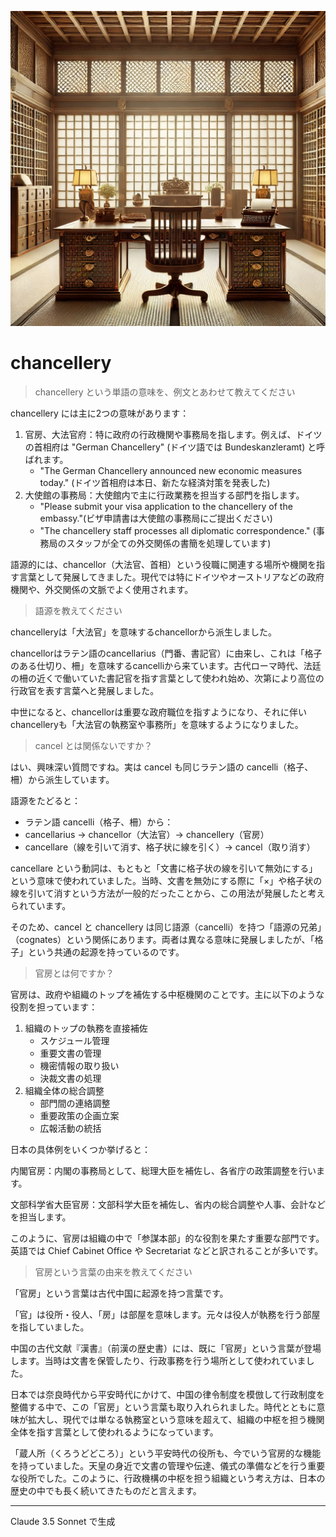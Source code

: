 ![chancellery](./imgs/chancellery.webp)

# chancellery

> chancellery という単語の意味を、例文とあわせて教えてください

chancellery には主に2つの意味があります：

1. 官房、大法官府：特に政府の行政機関や事務局を指します。例えば、ドイツの首相府は "German Chancellery" (ドイツ語では Bundeskanzleramt) と呼ばれます。
   * "The German Chancellery announced new economic measures today."
(ドイツ首相府は本日、新たな経済対策を発表した)
2. 大使館の事務局：大使館内で主に行政業務を担当する部門を指します。
   * "Please submit your visa application to the chancellery of the embassy."(ビザ申請書は大使館の事務局にご提出ください)
   * "The chancellery staff processes all diplomatic correspondence." (事務局のスタッフが全ての外交関係の書簡を処理しています)

語源的には、chancellor（大法官、首相）という役職に関連する場所や機関を指す言葉として発展してきました。現代では特にドイツやオーストリアなどの政府機関や、外交関係の文脈でよく使用されます。

> 語源を教えてください

chancelleryは「大法官」を意味するchancellorから派生しました。

chancellorはラテン語のcancellarius（門番、書記官）に由来し、これは「格子のある仕切り、柵」を意味するcancelliから来ています。古代ローマ時代、法廷の柵の近くで働いていた書記官を指す言葉として使われ始め、次第により高位の行政官を表す言葉へと発展しました。

中世になると、chancellorは重要な政府職位を指すようになり、それに伴いchancelleryも「大法官の執務室や事務所」を意味するようになりました。

> cancel とは関係ないですか？

はい、興味深い質問ですね。実は cancel も同じラテン語の cancelli（格子、柵）から派生しています。

語源をたどると：

 * ラテン語 cancelli（格子、柵）から：
 * cancellarius → chancellor（大法官）→ chancellery（官房）
 * cancellare（線を引いて消す、格子状に線を引く）→ cancel（取り消す）

cancellare という動詞は、もともと「文書に格子状の線を引いて無効にする」という意味で使われていました。当時、文書を無効にする際に「×」や格子状の線を引いて消すという方法が一般的だったことから、この用法が発展したと考えられています。

そのため、cancel と chancellery は同じ語源（cancelli）を持つ「語源の兄弟」（cognates）という関係にあります。両者は異なる意味に発展しましたが、「格子」という共通の起源を持っているのです。

> 官房とは何ですか？

官房は、政府や組織のトップを補佐する中枢機関のことです。主に以下のような役割を担っています：

1. 組織のトップの執務を直接補佐
   * スケジュール管理
   * 重要文書の管理
   * 機密情報の取り扱い
   * 決裁文書の処理
2. 組織全体の総合調整
   * 部門間の連絡調整
   * 重要政策の企画立案
   * 広報活動の統括

日本の具体例をいくつか挙げると：

内閣官房：内閣の事務局として、総理大臣を補佐し、各省庁の政策調整を行います。

文部科学省大臣官房：文部科学大臣を補佐し、省内の総合調整や人事、会計などを担当します。

このように、官房は組織の中で「参謀本部」的な役割を果たす重要な部門です。英語では Chief Cabinet Office や Secretariat などと訳されることが多いです。

> 官房という言葉の由来を教えてください

「官房」という言葉は古代中国に起源を持つ言葉です。

「官」は役所・役人、「房」は部屋を意味します。元々は役人が執務を行う部屋を指していました。

中国の古代文献『漢書』（前漢の歴史書）には、既に「官房」という言葉が登場します。当時は文書を保管したり、行政事務を行う場所として使われていました。

日本では奈良時代から平安時代にかけて、中国の律令制度を模倣して行政制度を整備する中で、この「官房」という言葉も取り入れられました。時代とともに意味が拡大し、現代では単なる執務室という意味を超えて、組織の中枢を担う機関全体を指す言葉として使われるようになっています。

「蔵人所（くろうどどころ）」という平安時代の役所も、今でいう官房的な機能を持っていました。天皇の身近で文書の管理や伝達、儀式の準備などを行う重要な役所でした。このように、行政機構の中枢を担う組織という考え方は、日本の歴史の中でも長く続いてきたものだと言えます。

---
Claude 3.5 Sonnet で生成
